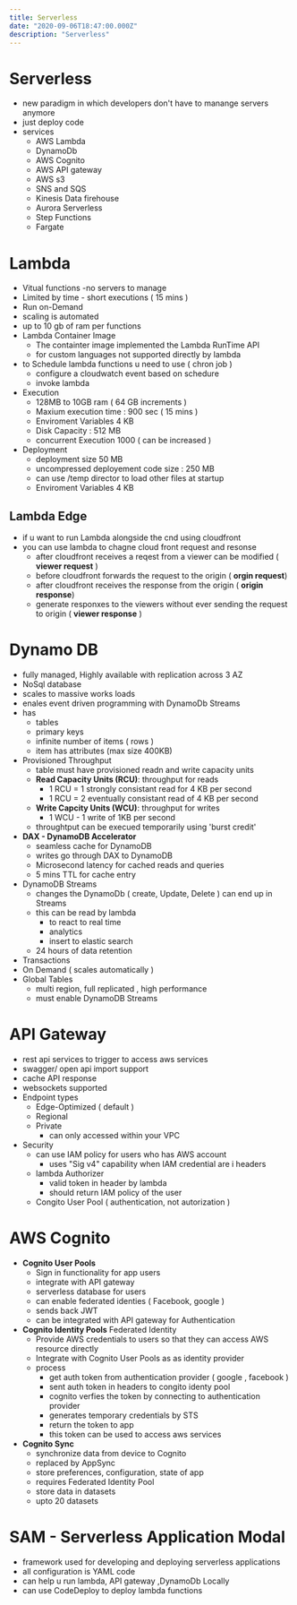 ```yaml
---
title: Serverless
date: "2020-09-06T18:47:00.000Z"
description: "Serverless"
---
```


# Serverless
- new paradigm in which developers don't have to manange servers anymore
- just deploy code 
- services
    - AWS Lambda
    - DynamoDb
    - AWS Cognito
    - AWS API gateway
    - AWS s3
    - SNS and SQS
    - Kinesis Data firehouse
    - Aurora Serverless
    - Step Functions
    - Fargate

# Lambda
- Vitual functions -no servers to manage
- Limited by time - short executions ( 15 mins )
- Run on-Demand
- scaling is automated
- up to 10 gb of ram per functions
- Lambda Container Image
    - The containter image implemented the Lambda RunTime API
    - for custom languages not supported directly by lambda
- to Schedule lambda functions u need to use ( chron job )
    - configure a cloudwatch event based on schedure
    - invoke lambda
- Execution
    - 128MB to 10GB ram ( 64 GB increments )
    - Maxium execution time : 900 sec ( 15 mins )
    - Enviroment Variables 4 KB
    - Disk Capacity : 512 MB
    - concurrent Execution 1000 ( can be increased )
- Deployment
    - deployment size 50 MB
    - uncompressed deployement code size : 250 MB
    - can use /temp director to load other files at startup
    - Enviroment Variables 4 KB

## Lambda Edge
- if u want to run Lambda alongside the cnd using cloudfront
- you can use lambda to chagne cloud front request and resonse
    - after cloudfront receives a reqest from a viewer can be modified ( **viewer request** )
    - before cloudfront forwards the request to the origin ( **orgin request**)
    - after cloudfront receives the response from the origin ( **origin response**)
    - generate responxes to the viewers without ever sending the request to origin ( **viewer response** )

 # Dynamo DB
 - fully managed, Highly available with replication across 3 AZ
 - NoSql database
 - scales to massive works loads
 - enales event driven programming with DynamoDb Streams
 - has
    - tables
    - primary keys
    - infinite number of items ( rows )
    - item has attributes (max size 400KB)
- Provisioned Throughput
    - table must have provisioned readn and write capacity units
    - **Read Capacity Units (RCU)**: throughput for reads 
        - 1 RCU = 1 strongly consistant read for 4 KB per second
        - 1 RCU = 2 eventually consistant read of 4 KB per second
    - **Write Capcity Units (WCU)**: throughput for writes
         - 1 WCU - 1 write of 1KB per second
    - throughtput can be execued temporarily using 'burst credit'
- **DAX - DynamoDB Accelerator**
    - seamless cache for DynamoDB
    - writes go through DAX to DynamoDB
    - Microsecond latency for cached reads and queries
    - 5 mins TTL for cache entry
- DynamoDB Streams
    - changes the DynamoDb ( create, Update, Delete ) can end up in Streams
    - this can be read by lambda
        - to react to real time 
        - analytics
        - insert to elastic search
    - 24 hours of data retention
- Transactions
- On Demand ( scales automatically )
- Global Tables
    - multi region, full replicated , high performance
    - must enable DynamoDB Streams


# API Gateway
- rest api services to trigger to access aws services
- swagger/ open api import support
- cache API response
- websockets supported
- Endpoint types
    - Edge-Optimized ( default )
    - Regional 
    - Private
        - can only accessed within your VPC
- Security
    - can use IAM policy for users who has AWS account
        - uses "Sig v4" capability when IAM credential are i headers
    - lambda Authorizer
        - valid token in header by lambda
        - should return IAM policy of the user
    - Congito User Pool  ( authentication, not autorization )

# AWS Cognito
- **Cognito User Pools**
    - Sign in functionality for app users
    - integrate with API gateway
    - serverless database for users
    - can enable federated identies ( Facebook, google )
    - sends back JWT
    - can be integrated with API gateway for Authentication
- **Cognito Identity Pools**  Federated Identity
    - Provide AWS credentials to users so that they can access AWS resource directly
    - Integrate with Cognito User Pools as as identity provider
    - process 
        - get auth token from authentication provider ( google , facebook )
        - sent auth token in headers to congito identy pool
        - cognito verfies the token by connecting to authentication provider
        - generates temporary credentials by STS 
        - return the token to app
        - this token can be used to access aws services
- **Cognito Sync**
    - synchronize data from device to Cognito
    - replaced by AppSync
    - store preferences, configuration, state of app
    - requires Federated Identity Pool
    - store data in datasets
    - upto 20 datasets

# SAM - Serverless Application Modal 
- framework used for developing and deploying serverless applications
- all configuration is YAML code
- can help u run lambda, API gateway ,DynamoDb Locally
- can use CodeDeploy to deploy lambda functions








